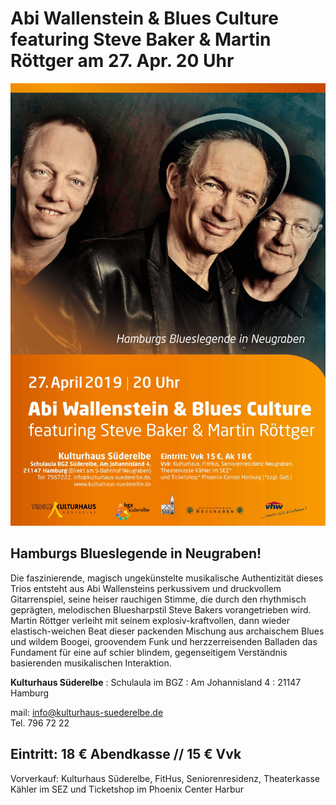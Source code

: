 # Abi Wallenstein & Blues Culture featuring Steve Baker & Martin Röttger am 27. Apr. 20 Uhr 

![](/img/Wallenstein_270419.jpg)

## Hamburgs Blueslegende in Neugraben!
 
Die faszinierende, magisch ungekünstelte musikalische Authentizität dieses Trios entsteht aus Abi Wallensteins
perkussivem und druckvollem Gitarrenspiel, seine heiser rauchigen Stimme, die durch den rhythmisch geprägten,
melodischen Bluesharpstil Steve Bakers vorangetrieben wird. Martin Röttger verleiht mit seinem explosiv-kraftvollen,
dann wieder elastisch-weichen Beat dieser packenden Mischung aus archaischem Blues und wildem Boogei,
groovendem Funk und herzzerreisenden Balladen das Fundament für eine auf schier blindem, gegenseitigem Verständnis
basierenden musikalischen Interaktion.

**Kulturhaus Süderelbe**
:   Schulaula im BGZ 
:   Am Johannisland 4
:   21147 Hamburg 

mail: info@kulturhaus-suederelbe.de  
Tel. 796 72 22  

## Eintritt: 18 € Abendkasse // 15 € Vvk 
Vorverkauf: Kulturhaus Süderelbe, FitHus, Seniorenresidenz, Theaterkasse Kähler im SEZ und
Ticketshop im Phoenix Center Harbur


  